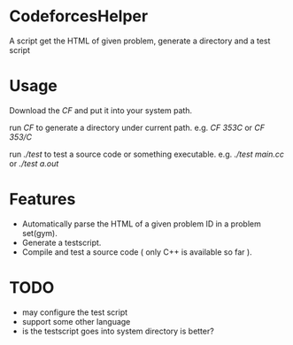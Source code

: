 CodeforcesHelper
================

A script get the HTML of given problem, generate a directory and a test script

# Usage

Download the *CF* and put it into your system path.

run *CF <problem id>* to generate a directory under current path. 
e.g. *CF 353C* or *CF 353/C*

run *./test <filename>* to test a source code or something executable.
e.g. *./test main.cc* or *./test a.out*

# Features

* Automatically parse the HTML of a given problem ID in a problem set(gym).
* Generate a testscript.
* Compile and test a source code ( only C++ is available so far ).





# TODO

* may configure the test script
* support some other language
* is the testscript goes into system directory is better?

